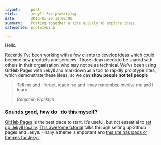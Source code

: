 ```yaml
---
layout:     post
title:      Jekyll for prototying
date:       2015-01-20 12:00:00
summary:    Putting together a site quickly to explore ideas.
categories: prototyping

---
```


Hello.

Recently I've been working with a few clients to develop ideas which could become new products and services. Those ideas needs to be shared with others in their organisation, who may not be as technical. We've been using GitHub Pages with Jekyll and markdown as a tool to rapidly prototype sites, which demonstrate these ideas, so we can **show people not tell people**

<blockquote>
  <p>
    Tell me and I forget, teach me and I may remember, involve me and I learn
  </p>
  <footer><cite title="Benjamin Franklyn">Benjamin Franklyn</cite></footer>
</blockquote>

### Sounds good, how do I do this myself?

[GitHub Pages](https://pages.github.com) is the best place to start. It's useful, but not essential to [set up Jekyll locally](https://help.github.com/articles/using-jekyll-with-pages/). [This awesome tutorial](http://24ways.org/2013/get-started-with-github-pages/) talks through setting up Github pages and Jekyll. Finally a theme is important and [this site has loads of themes for Jekyll](http://jekyllthemes.org).
